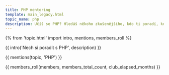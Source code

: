```yaml
---
title: PHP mentoring
template: main_legacy.html
topic_name: php
description: Učíš se PHP? Hledáš někoho zkušenějšího, kdo ti poradí, když se zasekneš? Kdo ti ukáže správné postupy a nasměruje tě na kvalitní návody nebo kurzy?
---
```

{% from 'topic.html' import intro, mentions, members_roll %}

{{ intro('Nech si poradit s PHP', description) }}

{{ mentions(topic, 'PHP') }}

{{ members_roll(members, members_total_count, club_elapsed_months) }}
